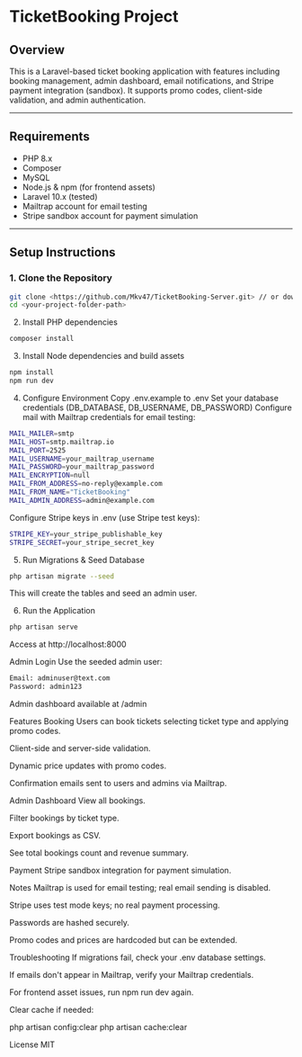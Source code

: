 # TicketBooking Project

## Overview
This is a Laravel-based ticket booking application with features including booking management, admin dashboard, email notifications, and Stripe payment integration (sandbox). It supports promo codes, client-side validation, and admin authentication.

---

## Requirements
- PHP 8.x
- Composer
- MySQL
- Node.js & npm (for frontend assets)
- Laravel 10.x (tested)
- Mailtrap account for email testing
- Stripe sandbox account for payment simulation

---

## Setup Instructions

### 1. Clone the Repository
```bash
git clone <https://github.com/Mkv47/TicketBooking-Server.git> // or dowmload the .zip file
cd <your-project-folder-path>
```
2. Install PHP dependencies
```bash
composer install
```
3. Install Node dependencies and build assets
```bash
npm install
npm run dev
```
4. Configure Environment
Copy .env.example to .env
Set your database credentials (DB_DATABASE, DB_USERNAME, DB_PASSWORD)
Configure mail with Mailtrap credentials for email testing:

```bash
MAIL_MAILER=smtp
MAIL_HOST=smtp.mailtrap.io
MAIL_PORT=2525
MAIL_USERNAME=your_mailtrap_username
MAIL_PASSWORD=your_mailtrap_password
MAIL_ENCRYPTION=null
MAIL_FROM_ADDRESS=no-reply@example.com
MAIL_FROM_NAME="TicketBooking"
MAIL_ADMIN_ADDRESS=admin@example.com
```

Configure Stripe keys in .env (use Stripe test keys):

```bash
STRIPE_KEY=your_stripe_publishable_key
STRIPE_SECRET=your_stripe_secret_key
```

5. Run Migrations & Seed Database

```bash
php artisan migrate --seed
```
This will create the tables and seed an admin user.

6. Run the Application
```bash
php artisan serve
```
Access at http://localhost:8000

Admin Login
Use the seeded admin user:
```bash
Email: adminuser@text.com
Password: admin123
```
Admin dashboard available at /admin

Features
Booking
Users can book tickets selecting ticket type and applying promo codes.

Client-side and server-side validation.

Dynamic price updates with promo codes.

Confirmation emails sent to users and admins via Mailtrap.

Admin Dashboard
View all bookings.

Filter bookings by ticket type.

Export bookings as CSV.

See total bookings count and revenue summary.

Payment
Stripe sandbox integration for payment simulation.

Notes
Mailtrap is used for email testing; real email sending is disabled.

Stripe uses test mode keys; no real payment processing.

Passwords are hashed securely.

Promo codes and prices are hardcoded but can be extended.

Troubleshooting
If migrations fail, check your .env database settings.

If emails don't appear in Mailtrap, verify your Mailtrap credentials.

For frontend asset issues, run npm run dev again.

Clear cache if needed:

php artisan config:clear
php artisan cache:clear

License
MIT
